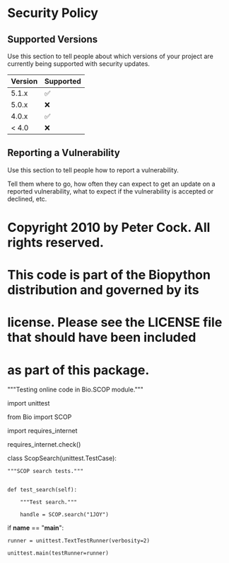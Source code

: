 # Security Policy

## Supported Versions

Use this section to tell people about which versions of your project are
currently being supported with security updates.

| Version | Supported          |
| ------- | ------------------ |
| 5.1.x   | :white_check_mark: |
| 5.0.x   | :x:                |
| 4.0.x   | :white_check_mark: |
| < 4.0   | :x:                |

## Reporting a Vulnerability

Use this section to tell people how to report a vulnerability.

Tell them where to go, how often they can expect to get an update on a
reported vulnerability, what to expect if the vulnerability is accepted or
declined, etc.

# Copyright 2010 by Peter Cock.  All rights reserved.

# This code is part of the Biopython distribution and governed by its

# license.  Please see the LICENSE file that should have been included

# as part of this package.


"""Testing online code in Bio.SCOP module."""


import unittest


from Bio import SCOP


import requires_internet


requires_internet.check()



class ScopSearch(unittest.TestCase):

    """SCOP search tests."""


    def test_search(self):

        """Test search."""

        handle = SCOP.search("1JOY")



if __name__ == "__main__":

    runner = unittest.TextTestRunner(verbosity=2)

    unittest.main(testRunner=runner)


